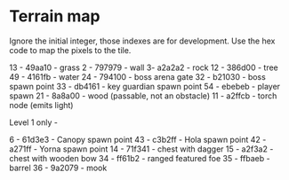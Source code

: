 # Terrain map

Ignore the initial integer, those indexes are for development. Use the hex code to map the pixels to the tile.

13 - 49aa10 - grass
2 - 797979 - wall
3- a2a2a2 - rock
12 - 386d00 - tree
49 - 4161fb - water
24 - 794100 - boss arena gate
32 - b21030 - boss spawn point
33 - db4161 - key guardian spawn point
54 - ebebeb - player spawn
21 - 8a8a00 - wood (passable, not an obstacle)
11 - a2ffcb - torch node (emits light)

Level 1 only -

6 - 61d3e3 - Canopy spawn point
43 - c3b2ff - Hola spawn point
42 - a271ff - Yorna spawn point
14 - 71f341 - chest with dagger
15 - a2f3a2 - chest with wooden bow
34 - ff61b2 - ranged featured foe
35 - ffbaeb - barrel
36 - 9a2079 - mook
